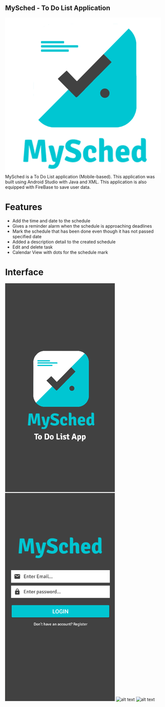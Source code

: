 ## MySched - To Do List Application
![alt text](https://github.com/WaduheX99/MySched-To-Do-List-13917/blob/master/app/src/main/res/drawable/logowithtext.png?raw=true)
MySched is a To Do List application (Mobile-based). This application was built using Android Studio with Java and XML. This application is also equipped with FireBase to save user data.

# Features
- Add the time and date to the schedule
- Gives a reminder alarm when the schedule is approaching deadlines
- Mark the schedule that has been done even though it has not passed specified date
- Added a description detail to the created schedule
- Edit and delete task
- Calendar View with dots for the schedule mark

# Interface
![alt text](https://github.com/WaduheX99/MySched-To-Do-List-13917/blob/master/Interface/splashscreen.png?raw=true) ![alt text](https://github.com/WaduheX99/MySched-To-Do-List-13917/blob/master/Interface/login.png?raw=true)
![alt text](?raw=true)
![alt text](?raw=true)
